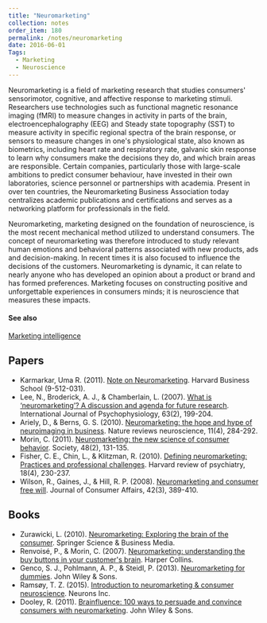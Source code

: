 ```yaml
---
title: "Neuromarketing"
collection: notes
order_item: 180
permalink: /notes/neuromarketing
date: 2016-06-01
Tags:
  - Marketing
  - Neuroscience
---
```


Neuromarketing is a field of marketing research that studies consumers' sensorimotor, cognitive, and affective response to marketing stimuli. Researchers use technologies such as functional magnetic resonance imaging (fMRI) to measure changes in activity in parts of the brain, electroencephalography (EEG) and Steady state topography (SST) to measure activity in specific regional spectra of the brain response, or sensors to measure changes in one's physiological state, also known as biometrics, including heart rate and respiratory rate, galvanic skin response to learn why consumers make the decisions they do, and which brain areas are responsible. Certain companies, particularly those with large-scale ambitions to predict consumer behaviour, have invested in their own laboratories, science personnel or partnerships with academia. Present in over ten countries, the Neuromarketing Business Association today centralizes academic publications and certifications and serves as a networking platform for professionals in the field.

Neuromarketing, marketing designed on the foundation of neuroscience, is the most recent mechanical method utilized to understand consumers. The concept of neuromarketing was therefore introduced to study relevant human emotions and behavioral patterns associated with new products, ads and decision-making. In recent times it is also focused to influence the decisions of the customers. Neuromarketing is dynamic, it can relate to nearly anyone who has developed an opinion about a product or brand and has formed preferences. Marketing focuses on constructing positive and unforgettable experiences in consumers minds; it is neuroscience that measures these impacts.


#### See also
[Marketing intelligence](/notes/marketing_intelligence)




## Papers
* Karmarkar, Uma R. (2011). [Note on Neuromarketing](http://papers.ssrn.com/sol3/papers.cfm?abstract_id=1998183). Harvard Business School (9-512-031).
* Lee, N., Broderick, A. J., & Chamberlain, L. (2007). [What is ‘neuromarketing’? A discussion and agenda for future research](https://www.researchgate.net/profile/Laura_Chamberlain/publication/7014653_What_is_'neuromarketing'_A_discussion_and_agenda_for_future_research/links/0c9605213767a38112000000.pdf). International Journal of Psychophysiology, 63(2), 199-204.
* Ariely, D., & Berns, G. S. (2010). [Neuromarketing: the hope and hype of neuroimaging in business](http://www.nature.com/nrn/journal/v11/n4/full/nrn2795.html). Nature reviews neuroscience, 11(4), 284-292.
* Morin, C. (2011). [Neuromarketing: the new science of consumer behavior](http://fac.ksu.edu.sa/sites/default/files/neuromarketing_1.pdf). Society, 48(2), 131-135.
* Fisher, C. E., Chin, L., & Klitzman, R. (2010). [Defining neuromarketing: Practices and professional challenges](http://www.ncbi.nlm.nih.gov/pmc/articles/PMC3152487/). Harvard review of psychiatry, 18(4), 230-237.
* Wilson, R., Gaines, J., & Hill, R. P. (2008). [Neuromarketing and consumer free will](http://onlinelibrary.wiley.com/doi/10.1111/j.1745-6606.2008.00114.x/full). Journal of Consumer Affairs, 42(3), 389-410.


## Books
* Zurawicki, L. (2010). [Neuromarketing: Exploring the brain of the consumer](https://www.goodreads.com/book/show/5788231-neuromarketing-exploring-the-brain-of-the-consumer). Springer Science & Business Media.
* Renvoisé, P., & Morin, C. (2007). [Neuromarketing: understanding the buy buttons in your customer's brain](https://www.goodreads.com/book/show/8758568-neuromarketing). Harper Collins.
* Genco, S. J., Pohlmann, A. P., & Steidl, P. (2013). [Neuromarketing for dummies](https://www.goodreads.com/book/show/17351632-neuromarketing-for-dummies). John Wiley & Sons.
* Ramsøy, T. Z. (2015). [Introduction to neuromarketing & consumer neuroscience](https://www.goodreads.com/book/show/23122353-introduction-to-neuromarketing-consumer-neuroscience). Neurons Inc.
* Dooley, R. (2011). [Brainfluence: 100 ways to persuade and convince consumers with neuromarketing](https://www.goodreads.com/book/show/11938818-brainfluence). John Wiley & Sons.


